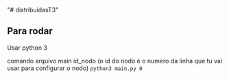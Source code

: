 "# distribuidasT3" 

## Para rodar
Usar python 3

comando arquivo main id_nodo (o id do nodo é o numero da linha que tu vai usar para configurar o nodo)
``` python3 main.py 0 ```
